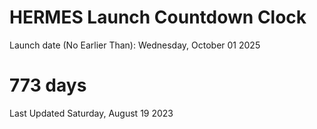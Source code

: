 # HERMES Launch Countdown Clock

Launch date (No Earlier Than): Wednesday, October 01 2025
# 773 days

Last Updated Saturday, August 19 2023